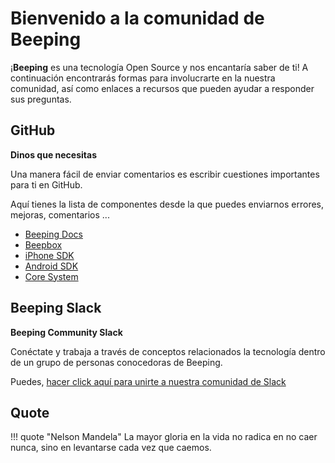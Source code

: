# Bienvenido a la comunidad de Beeping


¡**Beeping** es una tecnología Open Source y nos encantaría saber de ti! A continuación encontrarás formas para involucrarte en la nuestra comunidad, así como enlaces a recursos que pueden ayudar a responder sus preguntas.

## GitHub

**Dinos que necesitas**

Una manera fácil de enviar comentarios es escribir cuestiones importantes para ti en GitHub.

Aquí tienes la lista de componentes desde la que puedes enviarnos errores, mejoras, comentarios ...

* [Beeping Docs](https://github.com/beeping-io/beeping-docs/issues)
* [Beepbox](https://github.com/beeping-io/beepbox/issues)
* [iPhone SDK](https://github.com/beeping-io/sdk-iphone-objective-c/issues)
* [Android SDK](https://github.com/beeping-io/sdk-android/issues)
* [Core System](https://github.com/beeping-io/beeping-core/issues)

## Beeping Slack

**Beeping Community Slack**

Conéctate y trabaja a través de conceptos relacionados la tecnología dentro de un grupo de personas conocedoras de Beeping.

Puedes, [hacer click aquí para unirte a nuestra comunidad de Slack](https://join.slack.com/t/beepingworkspace/shared_invite/enQtOTY5NDc1ODAxNzYzLTEzNmFmZjNhNDdjOTRjZDUzN2JmNmVjZWVjMGU2Yjc4MjgxMTUwNWM1Y2E2ZjMyY2NlYWUzNjQxZDZlNWQ3NTE)

## Quote

!!! quote "Nelson Mandela"
    La mayor gloria en la vida no radica en no caer nunca, sino en levantarse cada vez que caemos.
